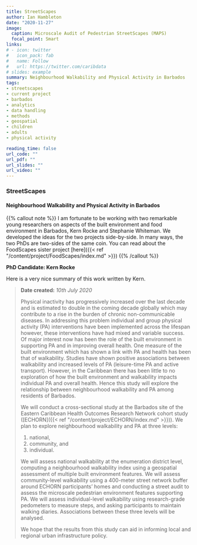 ```yaml
---
title: StreetScapes
author: Ian Hambleton
date: "2020-11-27"
image:
  caption: Microscale Audit of Pedestrian StreetScapes (MAPS)
  focal_point: Smart
links:
# - icon: twitter
#   icon_pack: fab
#   name: Follow
#   url: https://twitter.com/caribdata
# slides: example
summary: Neighbourhood Walkability and Physical Activity in Barbados
tags:
- streetscapes
- current project
- barbados
- analytics
- data handling
- methods
- geospatial
- children
- adults
- physical activity

reading_time: false
url_code: ""
url_pdf: ""
url_slides: ""
url_video: ""
---
```


### StreetScapes
#### Neighbourhood Walkability and Physical Activity in Barbados

{{% callout note %}}
I am fortunate to be working with two remarkable young researchers on aspects of the built environment and food environment in Barbados, Kern Rocke and Stephanie Whiteman. We developed the ideas for the two projects side-by-side. In many ways, the two PhDs are two-sides of the same coin. You can read about the FoodScapes sister project [here]({{< ref "/content/project/FoodScapes/index.md" >}})
{{% /callout %}}

**PhD Candidate: Kern Rocke**

Here is a very nice summary of this work written by Kern.

> **Date created:** *10th July 2020*
>
> Physical inactivity has progressively increased over the last decade and is estimated to double in the coming decade globally which may contribute to a rise in the burden of chronic non-communicable diseases. In addressing this problem individual and group physical activity (PA) interventions have been implemented across the lifespan however, these interventions have had mixed and variable success. Of major interest now has been the role of the built environment in supporting PA and in improving overall health. One measure of the built environment which has shown a link with PA and health has been that of walkability. Studies have shown positive associations between walkability and increased levels of PA (leisure-time PA and active transport). However, in the Caribbean there has been little to no exploration of how the built environment and walkability impacts individual PA and overall health. Hence this study will explore the relationship between neighbourhood walkability and PA among residents of Barbados. 
>
> We will conduct a cross-sectional study at the Barbados site of the Eastern Caribbean Health Outcomes Research Network cohort study ([ECHORN]({{< ref "/content/project/ECHORN/index.md" >}})). We plan to explore neighbourhood walkability and PA at three levels: 
>
> 1. national, 
> 2. community, and 
> 3. individual. 
> 
> We will assess national walkability at the enumeration district level, computing a neighbourhood walkability index using a geospatial assessment of multiple built environment features. We will assess community-level walkability using a 400-meter street network buffer around ECHORN participants’ homes and conducting a street audit to assess the microscale pedestrian environment features supporting PA. We will assess individual-level walkability using research-grade pedometers to measure steps, and asking participants to maintain walking diaries. Associations between these three levels will be analysed. 
> 
> We hope that the results from this study can aid in informing local and regional urban infrastructure policy. 
